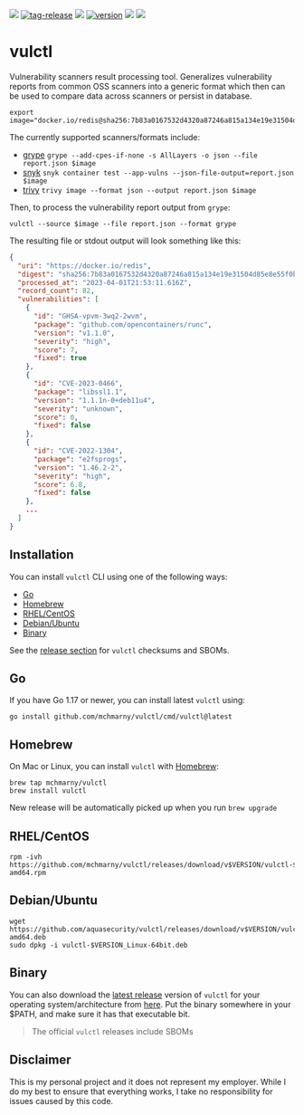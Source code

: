 [![](https://github.com/mchmarny/vulctl/actions/workflows/on-push.yaml/badge.svg?branch=main)](https://github.com/mchmarny/vulctl/actions/workflows/on-push.yaml)
[![tag-release](https://github.com/mchmarny/vulctl/actions/workflows/on-tag.yaml/badge.svg?branch=main)](https://github.com/mchmarny/vulctl/actions/workflows/on-tag.yaml)
[![](https://codecov.io/gh/mchmarny/vulctl/branch/main/graph/badge.svg?token=9HLYDZZADN)](https://codecov.io/gh/mchmarny/vulctl)
[![version](https://img.shields.io/github/release/mchmarny/vulctl.svg?label=version)](https://github.com/mchmarny/vulctl/releases/latest)
[![](https://img.shields.io/github/go-mod/go-version/mchmarny/vulctl.svg?label=go)](https://github.com/mchmarny/vulctl)
[![](https://goreportcard.com/badge/github.com/mchmarny/vulctl)](https://goreportcard.com/report/github.com/mchmarny/vulctl)

# vulctl

Vulnerability scanners result processing tool. Generalizes vulnerability reports from common OSS scanners into a generic format which then can be used to compare data across scanners or persist in database. 

```shell
export image="docker.io/redis@sha256:7b83a0167532d4320a87246a815a134e19e31504d85e8e55f0bb5bb9edf70448"
```

The currently supported scanners/formats include:

* [grype](https://github.com/anchore/grype) `grype --add-cpes-if-none -s AllLayers -o json --file report.json $image`
* [snyk](https://github.com/snyk/cli) `snyk container test --app-vulns --json-file-output=report.json $image`
* [trivy](https://github.com/aquasecurity/trivy) `trivy image --format json --output report.json $image`

Then, to process the vulnerability report output from `grype`:

```shell
vulctl --source $image --file report.json --format grype
```

The resulting file or stdout output will look something like this:

```json
{
  "uri": "https://docker.io/redis",
  "digest": "sha256:7b83a0167532d4320a87246a815a134e19e31504d85e8e55f0bb5bb9edf70448",
  "processed_at": "2023-04-01T21:53:11.616Z",
  "record_count": 82,
  "vulnerabilities": [
    {
      "id": "GHSA-vpvm-3wq2-2wvm",
      "package": "github.com/opencontainers/runc",
      "version": "v1.1.0",
      "severity": "high",
      "score": 7,
      "fixed": true
    },
    {
      "id": "CVE-2023-0466",
      "package": "libssl1.1",
      "version": "1.1.1n-0+deb11u4",
      "severity": "unknown",
      "score": 0,
      "fixed": false
    },
    {
      "id": "CVE-2022-1304",
      "package": "e2fsprogs",
      "version": "1.46.2-2",
      "severity": "high",
      "score": 6.8,
      "fixed": false
    },
    ...
  ]
}
```


## Installation 

You can install `vulctl` CLI using one of the following ways:

* [Go](#go)
* [Homebrew](#homebrew)
* [RHEL/CentOS](#rhelcentos)
* [Debian/Ubuntu](#debianubuntu)
* [Binary](#binary)

See the [release section](https://github.com/mchmarny/vulctl/releases/latest) for `vulctl` checksums and SBOMs.

## Go

If you have Go 1.17 or newer, you can install latest `vulctl` using:

```shell
go install github.com/mchmarny/vulctl/cmd/vulctl@latest
```

## Homebrew

On Mac or Linux, you can install `vulctl` with [Homebrew](https://brew.sh/):

```shell
brew tap mchmarny/vulctl
brew install vulctl
```

New release will be automatically picked up when you run `brew upgrade`

## RHEL/CentOS

```shell
rpm -ivh https://github.com/mchmarny/vulctl/releases/download/v$VERSION/vulctl-$VERSION_Linux-amd64.rpm
```

## Debian/Ubuntu

```shell
wget https://github.com/aquasecurity/vulctl/releases/download/v$VERSION/vulctl-$VERSION_Linux-amd64.deb
sudo dpkg -i vulctl-$VERSION_Linux-64bit.deb
```

## Binary 

You can also download the [latest release](https://github.com/mchmarny/vulctl/releases/latest) version of `vulctl` for your operating system/architecture from [here](https://github.com/mchmarny/vulctl/releases/latest). Put the binary somewhere in your $PATH, and make sure it has that executable bit.

> The official `vulctl` releases include SBOMs

## Disclaimer

This is my personal project and it does not represent my employer. While I do my best to ensure that everything works, I take no responsibility for issues caused by this code.
